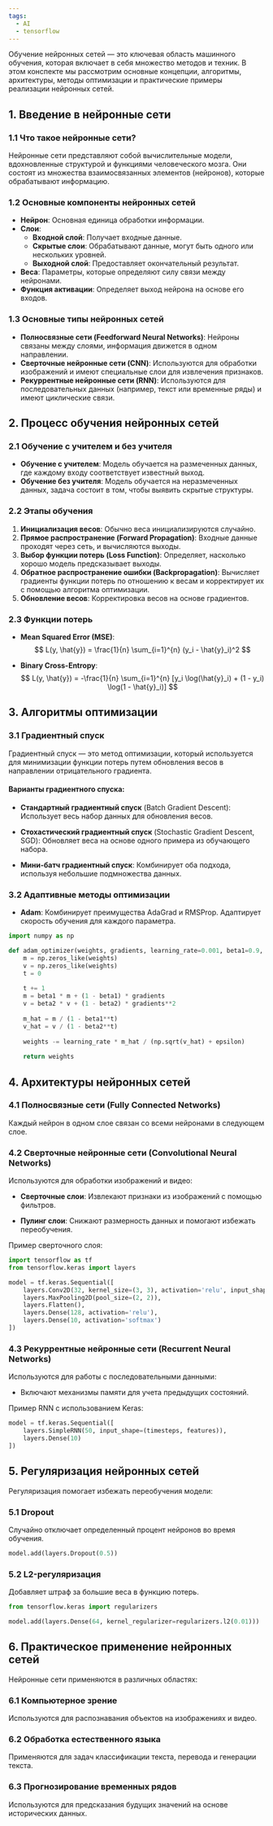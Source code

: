 ```yaml
---
tags:
  - AI
  - tensorflow
---
```


Обучение нейронных сетей — это ключевая область машинного обучения, которая включает в себя множество методов и техник. В этом конспекте мы рассмотрим основные концепции, алгоритмы, архитектуры, методы оптимизации и практические примеры реализации нейронных сетей.

## 1. Введение в нейронные сети

### 1.1 Что такое нейронные сети?

Нейронные сети представляют собой вычислительные модели, вдохновленные структурой и функциями человеческого мозга. Они состоят из множества взаимосвязанных элементов (нейронов), которые обрабатывают информацию.

### 1.2 Основные компоненты нейронных сетей

- **Нейрон**: Основная единица обработки информации.
- **Слои**:
  - **Входной слой**: Получает входные данные.
  - **Скрытые слои**: Обрабатывают данные, могут быть одного или нескольких уровней.
  - **Выходной слой**: Предоставляет окончательный результат.
- **Веса**: Параметры, которые определяют силу связи между нейронами.
- **Функция активации**: Определяет выход нейрона на основе его входов.

### 1.3 Основные типы нейронных сетей

- **Полносвязные сети (Feedforward Neural Networks)**: Нейроны связаны между слоями, информация движется в одном направлении.
- **Сверточные нейронные сети (CNN)**: Используются для обработки изображений и имеют специальные слои для извлечения признаков.
- **Рекуррентные нейронные сети (RNN)**: Используются для последовательных данных (например, текст или временные ряды) и имеют циклические связи.

## 2. Процесс обучения нейронных сетей

### 2.1 Обучение с учителем и без учителя

- **Обучение с учителем**: Модель обучается на размеченных данных, где каждому входу соответствует известный выход.
- **Обучение без учителя**: Модель обучается на неразмеченных данных, задача состоит в том, чтобы выявить скрытые структуры.

### 2.2 Этапы обучения

1. **Инициализация весов**: Обычно веса инициализируются случайно.
2. **Прямое распространение (Forward Propagation)**: Входные данные проходят через сеть, и вычисляются выходы.
3. **Выбор функции потерь (Loss Function)**: Определяет, насколько хорошо модель предсказывает выходы.
4. **Обратное распространение ошибки (Backpropagation)**: Вычисляет градиенты функции потерь по отношению к весам и корректирует их с помощью алгоритма оптимизации.
5. **Обновление весов**: Корректировка весов на основе градиентов.

### 2.3 Функции потерь

- **Mean Squared Error (MSE)**:
  $$
  L(y, \hat{y}) = \frac{1}{n} \sum_{i=1}^{n} (y_i - \hat{y}_i)^2
  $$
  
- **Binary Cross-Entropy**:
  $$
  L(y, \hat{y}) = -\frac{1}{n} \sum_{i=1}^{n} [y_i \log(\hat{y}_i) + (1 - y_i) \log(1 - \hat{y}_i)]
  $$

## 3. Алгоритмы оптимизации

### 3.1 Градиентный спуск

Градиентный спуск — это метод оптимизации, который используется для минимизации функции потерь путем обновления весов в направлении отрицательного градиента.

#### Варианты градиентного спуска:

- **Стандартный градиентный спуск** (Batch Gradient Descent): Использует весь набор данных для обновления весов.
  
- **Стохастический градиентный спуск** (Stochastic Gradient Descent, SGD): Обновляет веса на основе одного примера из обучающего набора.

- **Мини-батч градиентный спуск**: Комбинирует оба подхода, используя небольшие подмножества данных.

### 3.2 Адаптивные методы оптимизации

- **Adam**: Комбинирует преимущества AdaGrad и RMSProp. Адаптирует скорость обучения для каждого параметра.

```python
import numpy as np

def adam_optimizer(weights, gradients, learning_rate=0.001, beta1=0.9, beta2=0.999, epsilon=1e-8):
    m = np.zeros_like(weights)
    v = np.zeros_like(weights)
    t = 0
    
    t += 1
    m = beta1 * m + (1 - beta1) * gradients
    v = beta2 * v + (1 - beta2) * gradients**2
    
    m_hat = m / (1 - beta1**t)
    v_hat = v / (1 - beta2**t)
    
    weights -= learning_rate * m_hat / (np.sqrt(v_hat) + epsilon)
    
    return weights
```

## 4. Архитектуры нейронных сетей

### 4.1 Полносвязные сети (Fully Connected Networks)

Каждый нейрон в одном слое связан со всеми нейронами в следующем слое.

### 4.2 Сверточные нейронные сети (Convolutional Neural Networks)

Используются для обработки изображений и видео:

- **Сверточные слои**: Извлекают признаки из изображений с помощью фильтров.
  
- **Пулинг слои**: Снижают размерность данных и помогают избежать переобучения.

Пример сверточного слоя:

```python
import tensorflow as tf
from tensorflow.keras import layers

model = tf.keras.Sequential([
    layers.Conv2D(32, kernel_size=(3, 3), activation='relu', input_shape=(28, 28, 1)),
    layers.MaxPooling2D(pool_size=(2, 2)),
    layers.Flatten(),
    layers.Dense(128, activation='relu'),
    layers.Dense(10, activation='softmax')
])
```

### 4.3 Рекуррентные нейронные сети (Recurrent Neural Networks)

Используются для работы с последовательными данными:

- Включают механизмы памяти для учета предыдущих состояний.

Пример RNN с использованием Keras:

```python
model = tf.keras.Sequential([
    layers.SimpleRNN(50, input_shape=(timesteps, features)),
    layers.Dense(10)
])
```

## 5. Регуляризация нейронных сетей

Регуляризация помогает избежать переобучения модели:

### 5.1 Dropout

Случайно отключает определенный процент нейронов во время обучения.

```python
model.add(layers.Dropout(0.5))
```

### 5.2 L2-регуляризация

Добавляет штраф за большие веса в функцию потерь.

```python
from tensorflow.keras import regularizers

model.add(layers.Dense(64, kernel_regularizer=regularizers.l2(0.01)))
```

## 6. Практическое применение нейронных сетей

Нейронные сети применяются в различных областях:

### 6.1 Компьютерное зрение

Используются для распознавания объектов на изображениях и видео.

### 6.2 Обработка естественного языка

Применяются для задач классификации текста, перевода и генерации текста.

### 6.3 Прогнозирование временных рядов

Используются для предсказания будущих значений на основе исторических данных.

